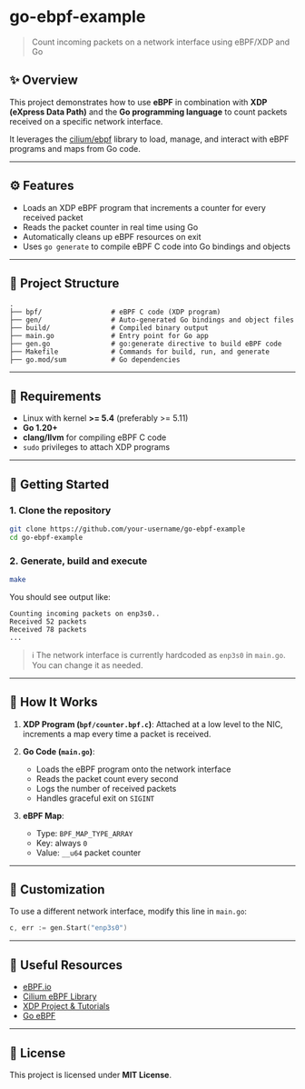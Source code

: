 # go-ebpf-example

> Count incoming packets on a network interface using eBPF/XDP and Go

## ✨ Overview

This project demonstrates how to use **eBPF** in combination with **XDP (eXpress Data Path)** and the **Go programming
language** to count packets received on a specific network interface.

It leverages the [cilium/ebpf](https://github.com/cilium/ebpf) library to load, manage, and interact with eBPF programs
and maps from Go code.

---

## ⚙️ Features

* Loads an XDP eBPF program that increments a counter for every received packet
* Reads the packet counter in real time using Go
* Automatically cleans up eBPF resources on exit
* Uses `go generate` to compile eBPF C code into Go bindings and objects

---

## 📁 Project Structure

```
.
├── bpf/                 # eBPF C code (XDP program)
├── gen/                 # Auto-generated Go bindings and object files
├── build/               # Compiled binary output
├── main.go              # Entry point for Go app
├── gen.go               # go:generate directive to build eBPF code
├── Makefile             # Commands for build, run, and generate
├── go.mod/sum           # Go dependencies
```

---

## 🔧 Requirements

* Linux with kernel **>= 5.4** (preferably >= 5.11)
* **Go 1.20+**
* **clang/llvm** for compiling eBPF C code
* `sudo` privileges to attach XDP programs

---

## 🚀 Getting Started

### 1. Clone the repository

```bash
git clone https://github.com/your-username/go-ebpf-example
cd go-ebpf-example
```

### 2. Generate, build and execute

```bash
make
```

You should see output like:

```
Counting incoming packets on enp3s0..
Received 52 packets
Received 78 packets
...
```

> ℹ The network interface is currently hardcoded as `enp3s0` in `main.go`. You can change it as needed.

---

## 🧠 How It Works

1. **XDP Program (`bpf/counter.bpf.c`)**: Attached at a low level to the NIC, increments a map every time a packet is
   received.

2. **Go Code (`main.go`)**:

    * Loads the eBPF program onto the network interface
    * Reads the packet count every second
    * Logs the number of received packets
    * Handles graceful exit on `SIGINT`

3. **eBPF Map**:

    * Type: `BPF_MAP_TYPE_ARRAY`
    * Key: always `0`
    * Value: `__u64` packet counter

---

## 🔹 Customization

To use a different network interface, modify this line in `main.go`:

```go
c, err := gen.Start("enp3s0")
```

---

## 📂 Useful Resources

* [eBPF.io](https://ebpf.io)
* [Cilium eBPF Library](https://github.com/cilium/ebpf)
* [XDP Project & Tutorials](https://xdp-project.net)
* [Go eBPF](https://ebpf-go.dev/guides/getting-started)

---

## 📄 License

This project is licensed under **MIT License**.
